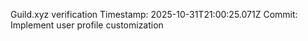 Guild.xyz verification
Timestamp: 2025-10-31T21:00:25.071Z
Commit: Implement user profile customization